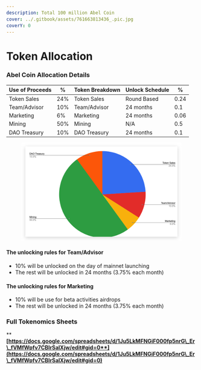 ```yaml
---
description: Total 100 million Abel Coin
cover: ../.gitbook/assets/761663813436_.pic.jpg
coverY: 0
---
```


# Token Allocation

### Abel Coin Allocation Details



| Use of Proceeds | %   | Token Breakdown | Unlock Schedule | %    |
| --------------- | --- | --------------- | --------------- | ---- |
| Token Sales     | 24% | Token Sales     | Round Based     | 0.24 |
| Team/Advisor    | 10% | Team/Advisor    | 24 months       | 0.1  |
| Marketing       | 6%  | Marketing       | 24 months       | 0.06 |
| Mining          | 50% | Mining          | N/A             | 0.5  |
| DAO Treasury    | 10% | DAO Treasury    | 24 months       | 0.1  |



<figure><img src="../.gitbook/assets/image (3).png" alt=""><figcaption></figcaption></figure>





#### The unlocking rules for Team/Advisor

* 10% will be unlocked on the day of mainnet launching
* The rest will be unlocked in 24 months (3.75% each month)

#### The unlocking rules for Marketing

* 10% will be use for beta activities airdrops
* The rest will be unlocked in 24 months (3.75% each month)



### **Full Tokenomics Sheets**

****[**https://docs.google.com/spreadsheets/d/1Ju5LkMFNGiF000fp5nrG\_Er\_fVMfWpfv7CBIrSalXjw/edit#gid=0**](https://docs.google.com/spreadsheets/d/1Ju5LkMFNGiF000fp5nrG\_Er\_fVMfWpfv7CBIrSalXjw/edit#gid=0)****
